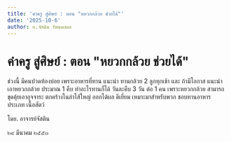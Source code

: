 ```yaml
---
title: 'คำครู สู่ศิษย์ : ตอน "หยวกกล้วย ช่วยได้"'
date: '2025-10-6'
author: อ.จัสติน รัตนมงคล
---
```


# คำครู สู่ศิษย์ : ตอน "หยวกกล้วย ช่วยได้"

ช่วงนี้ มีคนปวดท้องบ่อย เพราะอาหารที่ทาน แนะนำ ทานกล้วย 2 ลูกทุกเช้า และ ถ้ามีโอกาส แนะนำ เอาหยวกกล้วย ประมาณ 1 คืบ ทำอะไรทานก็ได้ วันละคืบ 3 วัน ต่อ 1 คน เพราะหยวกกล้วย สามารถ ขุดคุ้ยเอาอุจจาระ ตกคร้างในลำไส้ใหญ่ ออกได้ผล ดีเยี่ยม เหมาะมาสำหรับพวก ชอบทานอาหารประเภท เนื้อสัตว์

โดย. อาจารย์จัสติน

๒๙ มีนาคม ๒๕๕๓
